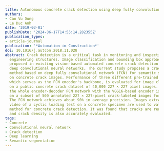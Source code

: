```yaml
---
title: Autonomous concrete crack detection using deep fully convolutional neural network
authors:
- Cao Vu Dung
- Le Duc Anh
date: '2019-03-01'
publishDate: '2024-06-17T14:55:14.282355Z'
publication_types:
- article-journal
publication: '*Automation in Construction*'
doi: 10.1016/j.autcon.2018.11.028
abstract: Crack detection is a critical task in monitoring and inspection of civil
  engineering structures. Image classification and bounding box approaches have been
  proposed in existing vision-based automated concrete crack detection methods using
  deep convolutional neural networks. The current study proposes a crack detection
  method based on deep fully convolutional network (FCN) for semantic segmentation
  on concrete crack images. Performance of three different pre-trained network architectures,
  which serves as the FCN encoder's backbone, is evaluated for image classification
  on a public concrete crack dataset of 40,000 227 × 227 pixel images. Subsequently,
  the whole encoder-decoder FCN network with the VGG16-based encoder is trained end-to-end
  on a subset of 500 annotated 227 × 227-pixel crack-labeled images for semantic segmentation.
  The FCN network achieves about 90% in average precision. Images extracted from a
  video of a cyclic loading test on a concrete specimen are used to validate the proposed
  method for concrete crack detection. It was found that cracks are reasonably detected
  and crack density is also accurately evaluated.
tags:
- Concrete
- Convolutional neural network
- Crack detection
- Deep learning
- Semantic segmentation
---
```

